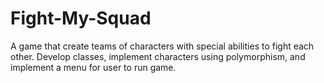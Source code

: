 # Fight-My-Squad
A game that create teams of characters with special abilities to fight each other. Develop classes, implement characters using polymorphism, and implement a menu for user to run game.
